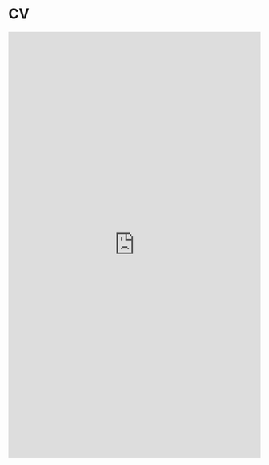 # CV

<embed src="https://maggiesteiner.github.io/CV_20221001.pdf" type="application/pdf" width="100%" height="850px"/>
